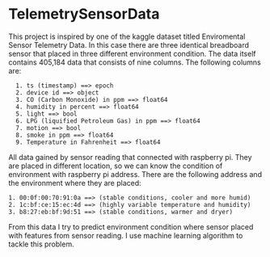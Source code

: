 # TelemetrySensorData

This project is inspired by one of the kaggle dataset titled Enviromental Sensor Telemetry Data. In this case there are three identical breadboard sensor that
placed in three different environment condition. The data itself contains 405,184 data that consists of nine columns. The following columns are:

      1. ts (timestamp) ==> epoch
      2. device id ==> object
      3. CO (Carbon Monoxide) in ppm ==> float64
      4. humidity in percent ==> float64
      5. light ==> bool
      6. LPG (liquified Petroleum Gas) in ppm ==> float64
      7. motion ==> bool
      8. smoke in ppm ==> float64
      9. Temperature in Fahrenheit ==> float64
      
All data gained by sensor reading that connected with raspberry pi. They are placed in different location, so we can know the condition of environment with
raspberry pi address. There are the following address and the environment where they are placed:

    1. 00:0f:00:70:91:0a ==> (stable conditions, cooler and more humid) 
    2. 1c:bf:ce:15:ec:4d ==> (highly variable temperature and humidity) 
    3. b8:27:eb:bf:9d:51 ==> (stable conditions, warmer and dryer) 

From this data I try to predict environment condition where sensor placed with features from sensor reading. I use machine learning algorithm to tackle this problem.
